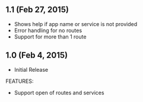 ## 1.1 (Feb 27, 2015)

 * Shows help if app name or service is not provided
 * Error handling for no routes
 * Support for more than 1 route

## 1.0 (Feb 4, 2015)

 * Initial Release

FEATURES:

 * Support open of routes and services
